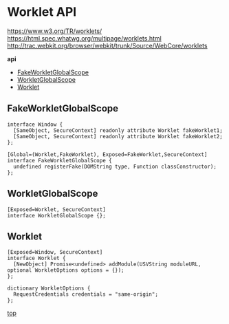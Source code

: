 # Worklet API

https://www.w3.org/TR/worklets/  
https://html.spec.whatwg.org/multipage/worklets.html   
http://trac.webkit.org/browser/webkit/trunk/Source/WebCore/worklets


**api**
- [FakeWorkletGlobalScope](#fakeworkletglobalscope)
- [WorkletGlobalScope](#workletglobalscope)
- [Worklet](#worklet)



## FakeWorkletGlobalScope

```webidl
interface Window {
  [SameObject, SecureContext] readonly attribute Worklet fakeWorklet1;
  [SameObject, SecureContext] readonly attribute Worklet fakeWorklet2;
};

[Global=(Worklet,FakeWorklet), Exposed=FakeWorklet,SecureContext]
interface FakeWorkletGlobalScope {
  undefined registerFake(DOMString type, Function classConstructor);
};
```



## WorkletGlobalScope

```webidl
[Exposed=Worklet, SecureContext]
interface WorkletGlobalScope {};
```



## Worklet

```webidl
[Exposed=Window, SecureContext]
interface Worklet {
  [NewObject] Promise<undefined> addModule(USVString moduleURL, optional WorkletOptions options = {});
};

dictionary WorkletOptions {
  RequestCredentials credentials = "same-origin";
};
```



[top](#)
